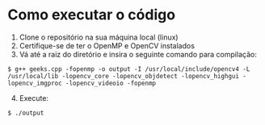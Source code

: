 # Como executar o código
1. Clone o repositório na sua máquina local (linux)
2. Certifique-se de ter o OpenMP e OpenCV instalados
3. Vá até a raiz do diretório e insira o seguinte comando para compilação:
```
$ g++ geeks.cpp -fopenmp -o output -I /usr/local/include/opencv4 -L /usr/local/lib -lopencv_core -lopencv_objdetect -lopencv_highgui -lopencv_imgproc -lopencv_videoio -fopenmp
```
4. Execute:
```
$ ./output
```
